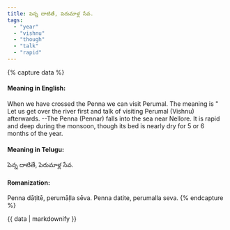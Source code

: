 ```yaml
---
title: పెన్న దాటితే, పెరుమాళ్ల సేవ.
tags:
  - "year"
  - "vishnu"
  - "though"
  - "talk"
  - "rapid"
---
```


{% capture data %}
#### Meaning in English:
When we have crossed the Penna we can visit Perumal.
The meaning is " Let us get over the river first and talk of visiting Perumal (Vishnu) afterwards. --The Penna (Pennar) falls into the sea near Nellore. It is rapid and deep during the monsoon, though its bed is nearly dry for 5 or 6 months of the year.

#### Meaning in Telugu:
పెన్న దాటితే, పెరుమాళ్ల సేవ.

#### Romanization:
Penna dāṭitē, perumāḷla sēva.
Penna datite, perumalla seva.
{% endcapture %}

{{ data | markdownify }}

